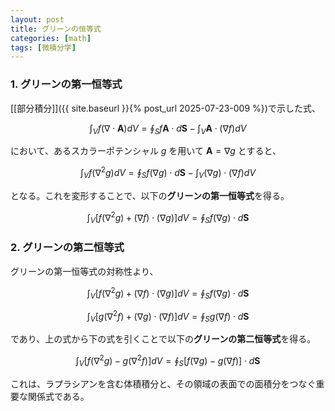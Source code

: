 ```yaml
---
layout: post
title: グリーンの恒等式
categories: [math]
tags: [微積分学]
---
```


### 1. グリーンの第一恒等式

[[部分積分]]({{ site.baseurl }}{% post_url 2025-07-23-009 %})で示した式、

$$
\int_V f(\nabla \cdot \mathbf{A})dV=
\oint_S f\mathbf{A}\cdot d\mathbf{S}-\int_V\mathbf{A}\cdot(\nabla f)dV
$$

において、あるスカラーポテンシャル $g$ を用いて $\mathbf{A}=\nabla g$ とすると、

$$
\int_V f(\nabla^2g)dV
= \oint_S f(\nabla g) \cdot d\mathbf{S} - \int_V (\nabla g) \cdot (\nabla f)dV
$$

となる。これを変形することで、以下の**グリーンの第一恒等式**を得る。

$$
\int_V \left[ f(\nabla^2 g) + (\nabla f)\cdot(\nabla g) \right] dV
=\oint_S f(\nabla g)\cdot d\mathbf{S}
$$

### 2. グリーンの第二恒等式

グリーンの第一恒等式の対称性より、

$$
\int_V \left[ f(\nabla^2 g) + (\nabla f)\cdot(\nabla g) \right] dV
=\oint_S f(\nabla g)\cdot d\mathbf{S}
$$

$$
\int_V \left[ g(\nabla^2 f) + (\nabla g)\cdot(\nabla f) \right] dV
=\oint_S g(\nabla f)\cdot d\mathbf{S}
$$

であり、上の式から下の式を引くことで以下の**グリーンの第二恒等式**を得る。

$$
\int_V \left[ f(\nabla^2 g) - g(\nabla^2 f) \right] dV
= \oint_S \left[ f (\nabla g) - g (\nabla f) \right] \cdot d\mathbf{S}
$$

これは、ラプラシアンを含む体積積分と、その領域の表面での面積分をつなぐ重要な関係式である。
